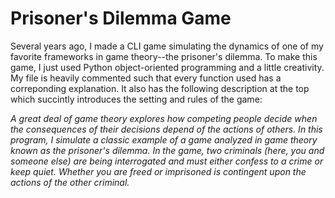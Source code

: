 # Prisoner's Dilemma Game

Several years ago, I made a CLI game simulating the dynamics of one of my favorite frameworks in game theory--the prisoner's dilemma.
To make this game, I just used Python object-oriented programming and a little creativity. My file is heavily commented such that every function used has a correponding explanation. It also has the following description at the top which succintly introduces the setting and rules of the game:

*A great deal of game theory explores how competing people decide when the consequences of their decisions depend of the actions of others.
In this program, I simulate a classic example of a game analyzed in game theory known as the prisoner's dilemma.
In the game, two criminals (here, you and someone else) are being interrogated and must either confess to a crime or keep quiet.
Whether you are freed or imprisoned is contingent upon the actions of the other criminal.*
